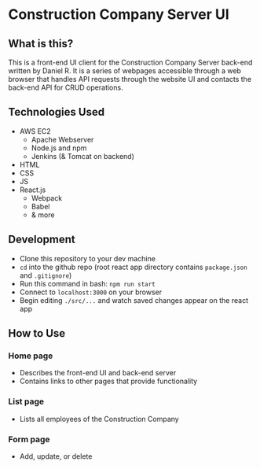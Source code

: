 # Construction Company Server UI

## What is this?

This is a front-end UI client for the Construction Company Server back-end written by Daniel R. It is a series of webpages accessible through a web browser that handles API requests through the website UI and contacts the back-end API for CRUD operations.

## Technologies Used

- AWS EC2
  - Apache Webserver
  - Node.js and npm
  - Jenkins (& Tomcat on backend)
- HTML
- CSS
- JS
- React.js
  - Webpack
  - Babel
  - & more

## Development

- Clone this repository to your dev machine
- `cd` into the github repo (root react app directory contains `package.json` and `.gitignore`)
- Run this command in bash: `npm run start`
- Connect to `localhost:3000` on your browser
- Begin editing `./src/...` and watch saved changes appear on the react app

## How to Use

### Home page

- Describes the front-end UI and back-end server
- Contains links to other pages that provide functionality

### List page

- Lists all employees of the Construction Company

### Form page

- Add, update, or delete
